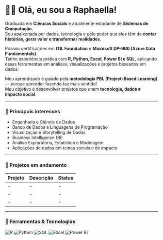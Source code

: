 # 👩‍💻 Olá, eu sou a Raphaella!

Graduada em **Ciências Sociais** e atualmente estudante de **Sistemas de Computação**.  
Sou apaixonada por dados, tecnologia e pelo poder que eles têm de **contar histórias, gerar valor e transformar realidades**.  

Possuo certificações em **ITIL Foundation** e **Microsoft DP-900 (Azure Data Fundamentals)**.  
Tenho experiência prática com **R, Python, Excel, Power BI e SQL**, aplicando essas ferramentas em análises, visualizações e projetos baseados em dados.  

Meu aprendizado é guiado pela **metodologia PBL (Project-Based Learning)** — porque aprender fazendo faz mais sentido!  
Meu objetivo é desenvolver projetos que unam **tecnologia, dados e impacto social**.  

---

### 🚀 Principais interesses
- Engenharia e Ciência de Dados  
- Banco de Dados e Linguagens de Programação  
- Visualização e Storytelling de Dados  
- Business Intelligence (BI)  
- Análise Exploratória, Estatística e Modelagem  
- Aplicações de dados em temas sociais e de impacto  

---

### 📂 Projetos em andamento

| Projeto | Descrição | Status |
|--------|------------|--------|
| - | - | - |
| - | - | - |
| - | - | - |

---

### 🧰 Ferramentas & Tecnologias
![R](https://img.shields.io/badge/-R-276DC3?style=flat-square&logo=r&logoColor=white)
![Python](https://img.shields.io/badge/-Python-3776AB?style=flat-square&logo=python&logoColor=white)
![SQL](https://img.shields.io/badge/-SQL-336791?style=flat-square&logo=postgresql&logoColor=white)
![Excel](https://img.shields.io/badge/-Excel-217346?style=flat-square&logo=microsoft-excel&logoColor=white)
![Power BI](https://img.shields.io/badge/-PowerBI-F2C811?style=flat-square&logo)

